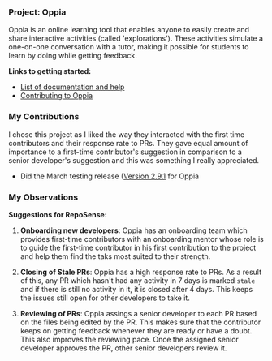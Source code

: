 ### Project: Oppia

Oppia is an online learning tool that enables anyone to easily create and share interactive activities (called 'explorations'). These activities simulate a one-on-one conversation with a tutor, making it possible for students to learn by doing while getting feedback.

**Links to getting started:**

* [List of documentation and help](https://github.com/oppia/oppia/wiki)
* [Contributing to Oppia](https://github.com/oppia/oppia/wiki/Contributing-code-to-Oppia#setting-things-up)</li></ul>

### My Contributions

I chose this project as I liked the way they interacted with the first time contributors and their response rate to PRs. They gave equal amount of importance to a first-time contributor's suggestion in comparison to a senior developer's suggestion and this was something I really appreciated.

* Did the March testing release ([Version 2.9.1](https://github.com/oppia/oppia/releases) for Oppia

### My Observations

**Suggestions for RepoSense:**

1. **Onboarding new developers**: Oppia has an onboarding team which provides first-time contributors with an onboarding mentor whose role is to guide the first-time contributor in his first contribution to the project and help them find the taks most suited to their strength.

1. **Closing of Stale PRs**: Oppia has a high response rate to PRs. As a result of this, any PR which hasn't had any activity in 7 days is marked `stale` and if there is still no activity in it, it is closed after 4 days. This keeps the issues still open for other developers to take it.

1. **Reviewing of PRs**: Oppia assings a senior developer to each PR based on the files being edited by the PR. This makes sure that the contributor keeps on getting feedback whenever they are ready or have a doubt. This also improves the reviewing pace. Once the assigned senior developer approves the PR, other senior developers review it.





